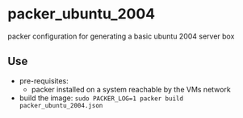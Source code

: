# packer_ubuntu_2004
packer configuration for generating a basic ubuntu 2004 server box

## Use

* pre-requisites:
  * packer installed on a system reachable by the VMs network
* build the image:
  `sudo PACKER_LOG=1 packer build packer_ubuntu_2004.json`
